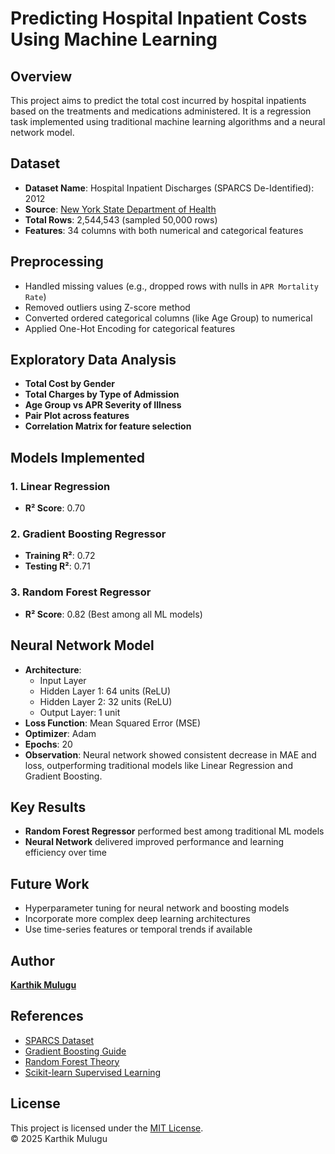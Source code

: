 # Predicting Hospital Inpatient Costs Using Machine Learning

## Overview
This project aims to predict the total cost incurred by hospital inpatients based on the treatments and medications administered. It is a regression task implemented using traditional machine learning algorithms and a neural network model.

## Dataset
- **Dataset Name**: Hospital Inpatient Discharges (SPARCS De-Identified): 2012
- **Source**: [New York State Department of Health](https://health.data.ny.gov/Health/Hospital-Inpatient-Discharges-SPARCS-De%20Identified/u4ud-w55t/about_data)
- **Total Rows**: 2,544,543 (sampled 50,000 rows)
- **Features**: 34 columns with both numerical and categorical features

## Preprocessing
- Handled missing values (e.g., dropped rows with nulls in `APR Mortality Rate`)
- Removed outliers using Z-score method
- Converted ordered categorical columns (like Age Group) to numerical
- Applied One-Hot Encoding for categorical features

## Exploratory Data Analysis
- **Total Cost by Gender**
- **Total Charges by Type of Admission**
- **Age Group vs APR Severity of Illness**
- **Pair Plot across features**
- **Correlation Matrix for feature selection**

## Models Implemented

### 1. Linear Regression
- **R² Score**: 0.70

### 2. Gradient Boosting Regressor
- **Training R²**: 0.72  
- **Testing R²**: 0.71

### 3. Random Forest Regressor
- **R² Score**: 0.82 (Best among all ML models)

## Neural Network Model
- **Architecture**:
  - Input Layer
  - Hidden Layer 1: 64 units (ReLU)
  - Hidden Layer 2: 32 units (ReLU)
  - Output Layer: 1 unit
- **Loss Function**: Mean Squared Error (MSE)
- **Optimizer**: Adam
- **Epochs**: 20
- **Observation**: Neural network showed consistent decrease in MAE and loss, outperforming traditional models like Linear Regression and Gradient Boosting.

## Key Results
- **Random Forest Regressor** performed best among traditional ML models
- **Neural Network** delivered improved performance and learning efficiency over time

## Future Work
- Hyperparameter tuning for neural network and boosting models
- Incorporate more complex deep learning architectures
- Use time-series features or temporal trends if available

## Author 
[**Karthik Mulugu**](https://www.linkedin.com/in/karthikmulugu/)

## References
- [SPARCS Dataset](https://health.data.ny.gov/Health/Hospital-Inpatient-Discharges-SPARCS-De%20Identified/u4ud-w55t/about_data)  
- [Gradient Boosting Guide](https://www.analyticsvidhya.com/blog/2021/09/gradient-boosting-algorithm-a-complete-guide-for-beginners/)  
- [Random Forest Theory](https://towardsdatascience.com/the-mathematics-of-decision-trees-random-forest-and-feature-importance-in-scikit-learn-and-spark-f2861df67e3)  
- [Scikit-learn Supervised Learning](https://scikit-learn.org/stable/supervised_learning.html)

## License
This project is licensed under the [MIT License](LICENSE).  
© 2025 Karthik Mulugu
